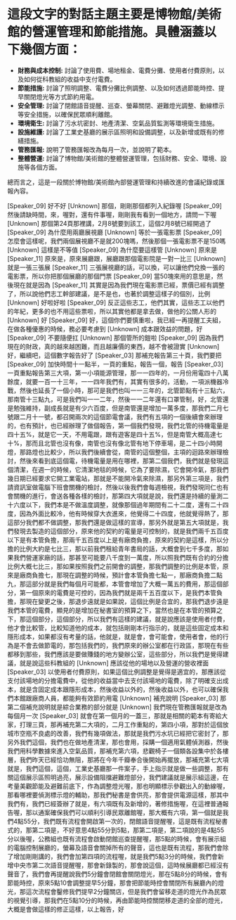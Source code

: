 # 這段文字的對話主題主要是**博物館/美術館的營運管理和節能措施**。具體涵蓋以下幾個方面：

*   **財務與成本控制:** 討論了使用費、場地租金、電費分攤、使用者付費原則，以及如何從科教組的收益中支付電費。
*   **節能措施:** 討論了照明調整、電費分攤比例調整、以及如何透過節能時控、提早關閉燈光等方式節約用電。
*   **安全管理:** 討論了閉館語音提醒、巡查、螢幕關閉、避難燈光調整、動線標示等安全措施，以確保民眾順利離館。
*   **環境衛生:** 討論了污水坑密封、地產清潔、空氣品質監測等環境衛生措施。
*   **設施維護:** 討論了工業史基廳的展示區照明和設備調整，以及新增或既有的修繕措施。
*   **管務匯報:** 說明了管務匯報改為每月一次，並說明了範本。
*   **整體營運:** 討論了博物館/美術館的整體營運管理，包括財務、安全、環境、設施等各個方面。

總而言之，這是一段關於博物館/美術館內部營運管理和持續改進的會議紀錄或匯報內容。

[Speaker_09] 好不好
[Unknown] 那個，剛剛那個都列入紀錄喔
[Speaker_09] 然後請缺時間，來，喔對，還有件事喔，剛剛我有看到一個地方，請問一下喔
[Unknown] 那個第24頁那裡講，2月8號要到該工，這個2月8號已經開過了
[Speaker_09] 為什麼用兩廳展視廳
[Unknown] 等於一張電影票
[Speaker_09] 怎麼會這樣呢，我們兩個展視廳不是就200塊嗎，然後那個一張電影票不是150嗎
[Unknown] 這樣是不等值
[Speaker_09] 為什麼要這樣管
[Unknown] 原來是
[Speaker_11] 原來是，原來展廳跟，展廳跟那個電影院是一對一比三
[Unknown] 就是一張三張展
[Speaker_11] 三張展視廳的話，可以換，可以讓他們兌換一張的電影票，所以你把那個展廳的那個門票
[Speaker_09] 當50塊來用的意思是，然後現在就是因為
[Speaker_11] 其實是因為我們現在電影票已經，票價已經有調整了，所以說他們志工幹部建議，是不是也，也著於調整這樣子的個別，比例
[Unknown] 好啦好啦
[Speaker_09] 反正這些志工，他們其實，這些志工以他們的年紀，更多的也不用這些票啦，所以其實他都是拿去做，做他的公關人形的
[Unknown] 好
[Speaker_09] 好，這個你們要慎重啦，我已經一再提醒工夫組，在做各種優惠的時候，務必要考慮到
[Unknown] 成本跟效益的問題，好
[Speaker_09] 不要隨便扛
[Unknown] 那個管所的鎧啦
[Speaker_09] 因為我們現在的財政，真的越來越困難，而且越廉價的東西，越不會被證實
[Unknown] 好，繼續吧，這個數字報告好了
[Speaker_03] 那補充報告第三十頁，我們要把
[Speaker_09] 加快時間十一點半，一頁的重點，報告一個，報告
[Speaker_03] 一頁重點報告第三大項，第一小項能源管理，那一一四年的，一月份用電四十八萬餘度，就要一百一十三年，一一四年我們有，其實有很多的，活動，一項派機器冷戰，然後也延長了一個小時，那可是我們也叫一一三年的，北管節點有十三點六，那南管十三點九，可是我們叫一一二年，然後一一二年還有口罩管制，好，北管還是勉強維持，副成長就是有少六百度，但是南管還是增加一萬多度，那我們二月七號跟二月十一號，都召開兩次的這個節電會議，我們有五項的一個後續會來辦理的，也有預計，也已經辦理了做個報告，第一個我們發現，我們北管的待機電量是四十五%，就是它一天，不用電跟，跟有遊客是四十五%，但是南管大概高達七十%，那而且北管也沒有像，南管也沒有像北管有地下停車場，是二十四小時開燈，那路燈也比較少，所以我們後續會從，南管的這個整個，主項的迴路來辦理檢討，然後來看到底這個電，待機電量是用在哪裡，那第二個我們，我們就是發現這個清潔，在週一的時候，它清潔地毯的時候，它為了要除濕，它會開冷氣，那我們幾日期已經要求它開工業電站，那就是不能開冷氣來除濕，那另外第三項是，我們請資訊室做電腦下班會關機的檢討，然後以後我們會每週檢視，我們發現同仁也有會關機的進行，會送各種各樣的檢討，那第四大項就是說，我們還是持續的量測二十六度以下，我們本是不做溫度調整，就像那個過年期間有二十二度，還有二十四度，因為外面比較冷，他有時候穿大衣進來，他覺得二十四度，他就覺得熱了，那這部分我們都不做調整，那我們還是做這樣的宣導，那另外就是第五大項就是，我們發現去製造的這個部分，原來他的契約的電量是可控制的，就是我們兩千五百度以下是有本管負擔，那兩千五百度以上是有廠商負擔，原來的契約是這樣，所以分擔的比例大約是七比三，那以前我們租給青年書局的話，大概會到七千多度，那如果我們營運家廠的話，那甚至可能要八千度到一萬度，所以照我們既有合約的分擔比例大概七比三，那如果按照我們之前開會的調整，那我們調整的比例是本管，原來是廠商負擔七，那現在調整的時候，預計會本管負擔七點一，那廠商負擔二點九，那這部分就是我們每個月可能都，本管會增加了大概一萬五的費用，那這個部分，第一個原來的電費是可控的，因為我們就是兩千五百度以下，是我們本管負擔，那現在變更之後，那退步遠就是如果說，這個比例是合宜的，那我們退步遠是我們本管的電費，顯見的是增加在秘書室的預算之下，當然也是在本管的預算之下，那這個部分，這個部分，所以我們有這樣的建議，就是說應該是使用者付費，他才會比較管，比較知道他的成本，就包括剛剛本行指示的，就是這些固定成本和隱形成本，如果都沒有考量的話，他就是，就是會，會可能會，使用者會，他的行為是不會去做節電的，那包括我們的，我們原來的辦公室都在行政區，那現在有些都移到那些，我們應該是要做賺錢的地方變辦公室，這些部分，所以我們是覺得建議，就是說這些科教組的
[Unknown] 應該從他的場地以及營運的營收裡面
[Speaker_03] 以使用者付費原則，如果這個比例調整是覺得是適宜的，那應該從支付該場地的分擔電費中，從他的收益當中去支付該場地的電費，除了明確支出成本，就是含固定成本跟隱形成本，然後收益以外的，然後收益以外，也可以確保我們本館跟廠商人員，都能夠有效節約用電
[Unknown] 補充說明
[Speaker_03] 那第二個補充說明就是綜合業務的部分就是
[Unknown] 我們現在管務匯報就是改為每個月一次
[Speaker_03] 就會在第一個月的一蓋三，那就是相關的範本有寄給大家，打理三頁，那再補充第二大項的，二月工作重點的，第四小項，那對於這個放城市空瓶不良處的改善，我們有幾項做法，那就是我們污水坑已經把它密封了，那另外我們這個，我們也在做地產清潔，那也會用，採購一個適用氣體偵測器，然後我們用科學數據來進入空氣品質，那補充第六項，悲觀椅子一個類各設集中於各樓層，我們昨天已經恰功無阻，那將在今年千瓣奉合後開始再擺放，那補充第七大項就是，我們這個，這個，工業史基廳那一件案子，手上指示就是做一些調整，那有關這個展示區照明過亮，展示設備阻擋避難燈部分，我們建議就是展示組這邊，在考量美觀節能及避難前底下，作為調整燈光喔，那也明顯標示參觀出入的動線喔，那看哪裡要偵測標示燈的輔助，那我們秘書是會供亮，那會提供電源這樣，那其中我們有，我們已經簽辦了就是，有六項既有及新增的，著修措施喔，在這裡普通報告喔，那以通案確保我們可以順利引導民眾離館喔，那大概有六項，第一個就是我們4點55分，我們既有流程會開啟第一次的，閉館語音提醒喔，這是既有流程秘書式的，那第二項是，不好意思4點55分到5點，那第二項是，第二項說的是4點55分以後喔，公務組也既有流程會啟動閉館巡查提醒喔，那5點的時候，會有展示組的電腦控制展廳的，螢幕及語音會關掉所有的聲音，這也是既有流程，那我們會除了增加剛剛講的，我們會加第四項的流程喔，就是我們5點3分的時候，我們會新增中央市第二次語音提醒喔，那會新錄製的，那會說這個，這時候展廳都已經沒有聲音了，我們會再提醒說我們5分鐘會閉館會關閉燈光，那在5點8分的時候，會有節能時控，原來5點10會調整提早5分鐘，那會把節能時控會關閉所有展廳內的燈光，那這次流程會鑿修我們提早2分鐘關店，但是我們會留移走道的燈光作為民眾的視覺引導，那我們在5點10分的時候，再由節能時控關閉移走道的全部的燈光，大概是會做這樣的修正這樣，以上報告，好